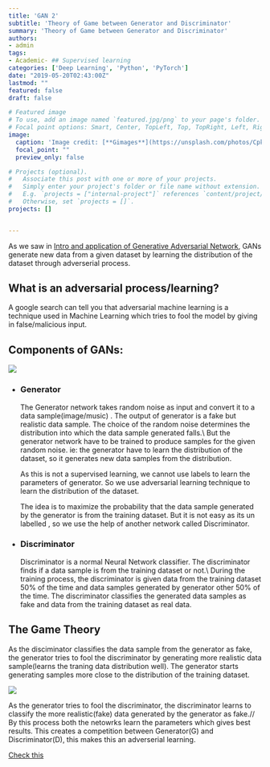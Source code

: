 ```yaml
---
title: 'GAN 2'
subtitle: 'Theory of Game between Generator and Discriminator'
summary: 'Theory of Game between Generator and Discriminator'
authors: 
- admin
tags:
- Academic- ## Supervised learning
categories: ['Deep Learning', 'Python', 'PyTorch']
date: "2019-05-20T02:43:00Z"
lastmod: ""
featured: false
draft: false

# Featured image
# To use, add an image named `featured.jpg/png` to your page's folder.
# Focal point options: Smart, Center, TopLeft, Top, TopRight, Left, Right, BottomLeft, Bottom, BottomRight
image:
  caption: 'Image credit: [**Gimages**](https://unsplash.com/photos/CpkOjOcXdUY)'
  focal_point: ""
  preview_only: false

# Projects (optional).
#   Associate this post with one or more of your projects.
#   Simply enter your project's folder or file name without extension.
#   E.g. `projects = ["internal-project"]` references `content/project/deep-learning/index.md`.
#   Otherwise, set `projects = []`.
projects: []


---
```


As we saw in [Intro and application of Generative Adversarial Network](https://shangeth.github.io/post/gan-1/), GANs generate new data from a given dataset by learning the distribution of the dataset through adverserial process.

## What is an adversarial process/learning?
A google search can tell you that adversarial machine learning is a technique used in Machine Learning which tries to fool the model by giving in false/malicious input.

## Components of GANs:
![](https://i.stack.imgur.com/UnKny.png)

- ### Generator
	The Generator network takes random noise as input and convert it to a data sample(image/music) . The output of generator is a fake but realistic data sample. The choice of the random noise determines the distribution into which the data sample generated falls.\\
	But the generator network have to be trained to produce samples for the given random noise. ie: the generator have to learn the distribution of the dataset, so it generates new data samples from the distribution.

	As this is not a supervised learning, we cannot use labels to learn the parameters of generator. So we use adversarial learning technique to learn the distribution of the dataset.

	The idea is to maximize the probability that the data sample generated by the generator is from the training dataset. But it is not easy as its un labelled , so we use the help of another network called Discriminator.

- ### Discriminator
	Discriminator is a normal Neural Network classifier. The discriminator finds if a data sample is from the training dataset or not.\\
	During the training process, the discriminator is given data from the training dataset 50% of the time and data samples generated by generator other 50% of the time. The discriminator classifies the generated data samples as fake and data from the training dataset as real data.

## The Game Theory
As the disciminator classifies the data sample from the generator as fake, the generator tries to fool the discriminator by generating more realistic data sample(learns the traning data distribution well). The generator starts generating samples more close to the distribution of the training dataset.

![](https://cs.stanford.edu/people/karpathy/gan/gan.png)

As the generator tries to fool the discriminator, the discriminator learns to classify the more realistic(fake) data generated by the generator as fake.//
By this process both the netowrks learn the parameters which gives best results. This creates a competition between Generator(G) and Discriminator(D), this makes this an adverserial learning.

[Check this](https://cs.stanford.edu/people/karpathy/gan/)